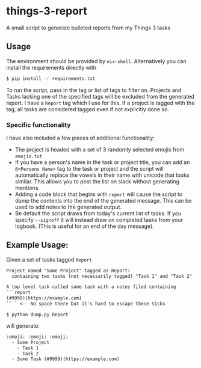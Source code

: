 # things-3-report
A small script to generate bulleted reports from my Things 3 tasks

## Usage
The environment should be provided by `nix-shell`. Alternatively you can install the requirements directly with
```bash
$ pip install -r requirements.txt
```
To run the script, pass in the tag or list of tags to filter on. Projects and Tasks lacking one of the specified tags will be excluded from the generated report. I have a `Report` tag which I use for this. If a project is tagged with the tag, all tasks are considered tagged even if not explicitly done so.

### Specific functionality
I have also included a few pieces of additional functionality:
- The project is headed with a set of 3 randomly selected emojis from `emojis.txt`
- If you have a person's name in the task or project title, you can add an `@<Persons Name>` tag to the task or project and the script will automatically replace the vowels in their name with unicode that looks similar. This allows you to post the list on slack without generating mentions.
- Adding a code block that begins with `report` will cause the script to dump the contents into the end of the generated message. This can be used to add notes to the generated output.
- Be default the script draws from today's current list of tasks. If you specify `--signoff` it will instead draw on completed tasks from your logbook. (This is useful for an end of the day message).

## Example Usage:
Given a set of tasks tagged `Report`
```txt
Project named "Some Project" tagged as Report:
  containing two tasks (not necessarily tagged) "Task 1" and "Task 2"

A top level task called some task with a notes filed containing
```report
(#9999)[https://example.com]
`` ` <-- No space there but it's hard to escape these ticks
```

```
$ python dump.py Report
```
will generate:

```txt
:emoji: :emoji: :emoji:
  - Some Project
    - Task 1
    - Task 2
  - Some Task (#9999)(https://example.com)
```
